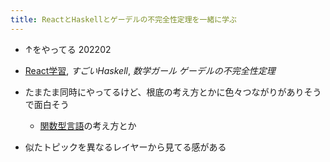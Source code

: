 ```yaml
---
title: ReactとHaskellとゲーデルの不完全性定理を一緒に学ぶ
---
```


* ↑をやってる 202202

* [React学習](React%E5%AD%A6%E7%BF%92.md), *すごいHaskell*, *数学ガール ゲーデルの不完全性定理*

* たまたま同時にやってるけど、根底の考え方とかに色々つながりがありそうで面白そう
  
  * [関数型言語](%E9%96%A2%E6%95%B0%E5%9E%8B%E8%A8%80%E8%AA%9E.md)の考え方とか
* 似たトピックを異なるレイヤーから見てる感がある
